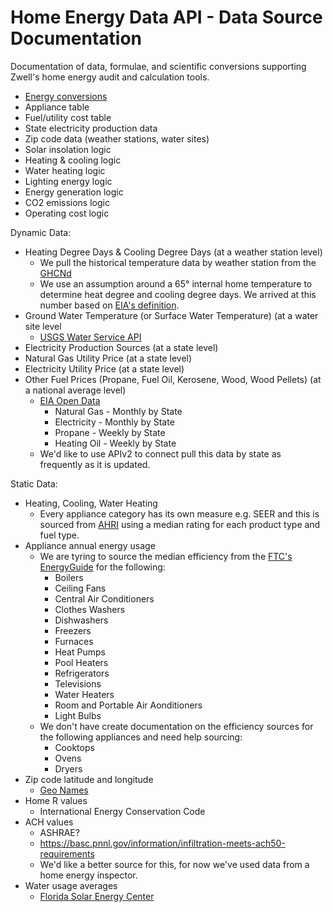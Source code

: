 
# Home Energy Data API - Data Source Documentation
Documentation of data, formulae, and scientific conversions supporting Zwell's home energy audit and calculation tools.

* [Energy conversions](https://docs.google.com/document/d/1gqgwpOMkCsCWgHzdk7omc0xRaLz4ZHW64pKcWLB7BS4/edit?usp=sharing)
* Appliance table
* Fuel/utility cost table
* State electricity production data
* Zip code data (weather stations, water sites)
* Solar insolation logic
* Heating & cooling logic
* Water heating logic
* Lighting energy logic
* Energy generation logic
* CO2 emissions logic
* Operating cost logic

Dynamic Data:
* Heating Degree Days & Cooling Degree Days (at a weather station level)
  * We pull the historical temperature data by weather station from the [GHCNd](https://www.ncei.noaa.gov/products/land-based-station/global-historical-climatology-network-daily)
  * We use an assumption around a 65° internal home temperature to determine heat degree and cooling degree days. We arrived at this number based on [EIA's definition](https://www.eia.gov/energyexplained/units-and-calculators/degree-days.php).
* Ground Water Temperature (or Surface Water Temperature) (at a water site level
  * [USGS Water Service API](https://waterdata.usgs.gov/blog/dataretrieval/)
* Electricity Production Sources (at a state level)
* Natural Gas Utility Price (at a state level)
* Electricity Utility Price (at a state level)
* Other Fuel Prices (Propane, Fuel Oil, Kerosene, Wood, Wood Pellets) (at a national average level)
  * [EIA Open Data](https://www.eia.gov/opendata/)
    * Natural Gas - Monthly by State
    * Electricity - Monthly by State
    * Propane - Weekly by State
    * Heating Oil - Weekly by State
  * We'd like to use APIv2 to connect pull this data by state as frequently as it is updated.

Static Data:
* Heating, Cooling, Water Heating
  * Every appliance category has its own measure e.g. SEER and this is sourced from [AHRI](https://www.ahridirectory.org/) using a median rating for each product type and fuel type.
* Appliance annual energy usage
  * We are tyring to source the median efficiency from the [FTC's EnergyGuide](https://www.ftc.gov/news-events/topics/tools-consumers/energyguide-labels) for the following:
    * Boilers
    * Ceiling Fans
    * Central Air Conditioners
    * Clothes Washers
    * Dishwashers
    * Freezers
    * Furnaces
    * Heat Pumps
    * Pool Heaters
    * Refrigerators
    * Televisions
    * Water Heaters
    * Room and Portable Air Aonditioners
    * Light Bulbs
  * We don't have create documentation on the efficiency sources for the following appliances and need help sourcing:
    * Cooktops
    * Ovens
    * Dryers  
* Zip code latitude and longitude
  * [Geo Names](https://download.geonames.org/export/zip/ )
* Home R values
  * International Energy Conservation Code
* ACH values
  * ASHRAE?
  * https://basc.pnnl.gov/information/infiltration-meets-ach50-requirements
  * We'd like a better source for this, for now we've used data from a home energy inspector.
* Water usage averages
  * [Florida Solar Energy Center](https://www.fsec.ucf.edu/en/publications/pdf/fsec-pf-464-15.pdf)
